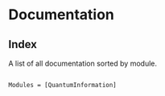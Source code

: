 # Documentation


## Index

A list of all documentation sorted by module.

```@index
```


```@autodocs
Modules = [QuantumInformation]
```
